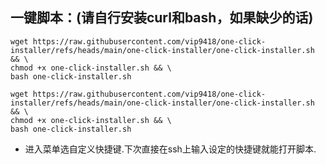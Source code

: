 ## 一键脚本：(请自行安装curl和bash，如果缺少的话)
```
wget https://raw.githubusercontent.com/vip9418/one-click-installer/refs/heads/main/one-click-installer/one-click-installer.sh && \
chmod +x one-click-installer.sh && \
bash one-click-installer.sh

```
```
wget https://raw.githubusercontent.com/vip9418/one-click-installer/refs/heads/main/one-click-installer/one-click-installer.sh && \
chmod +x one-click-installer.sh && \
bash one-click-installer.sh
```
- 进入菜单选自定义快捷键.下次直接在ssh上输入设定的快捷键就能打开脚本.

